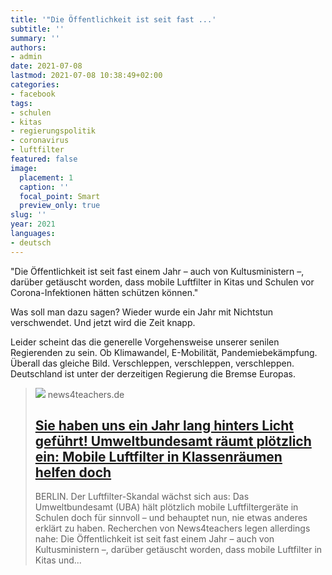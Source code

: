 ```yaml
---
title: '"Die Öffentlichkeit ist seit fast ...'
subtitle: ''
summary: ''
authors:
- admin
date: 2021-07-08
lastmod: 2021-07-08 10:38:49+02:00
categories:
- facebook
tags:
- schulen
- kitas
- regierungspolitik
- coronavirus
- luftfilter
featured: false
image:
  placement: 1
  caption: ''
  focal_point: Smart
  preview_only: true
slug: ''
year: 2021
languages:
- deutsch
---
```


"Die Öffentlichkeit ist seit fast einem Jahr – auch von Kultusministern –, darüber getäuscht worden, dass mobile Luftfilter in Kitas und Schulen vor Corona-Infektionen hätten schützen können."

Was soll man dazu sagen? Wieder wurde ein Jahr mit Nichtstun verschwendet. Und jetzt wird die Zeit knapp. 

Leider scheint das die generelle Vorgehensweise unserer senilen Regierenden zu sein. Ob Klimawandel, E-Mobilität, Pandemiebekämpfung. Überall das gleiche Bild. Verschleppen, verschleppen, verschleppen. Deutschland ist unter der derzeitigen Regierung die Bremse Europas.
> [![](https://www.news4teachers.de/wp-content/uploads/Luftfilter8-e1622799853992.jpg)](https://www.news4teachers.de/2021/07/sie-haben-uns-monatelang-hinters-licht-gefuehrt-umweltbundesamt-raeumt-ploetzlich-ein-mobile-luftfilter-in-klassenraeumen-wirken-doch/)
> news4teachers.de
> ## [Sie haben uns ein Jahr lang hinters Licht geführt! Umweltbundesamt räumt plötzlich ein: Mobile Luftfilter in Klassenräumen helfen doch](https://www.news4teachers.de/2021/07/sie-haben-uns-monatelang-hinters-licht-gefuehrt-umweltbundesamt-raeumt-ploetzlich-ein-mobile-luftfilter-in-klassenraeumen-wirken-doch/)
>
>BERLIN. Der Luftfilter-Skandal wächst sich aus: Das Umweltbundesamt (UBA) hält plötzlich mobile Luftfiltergeräte in Schulen doch für sinnvoll – und behauptet nun, nie etwas anderes erklärt zu haben. Recherchen von News4teachers legen allerdings nahe: Die Öffentlichkeit ist seit fast einem Jahr – auch von Kultusministern –, darüber getäuscht worden, dass mobile Luftfilter in Kitas und...